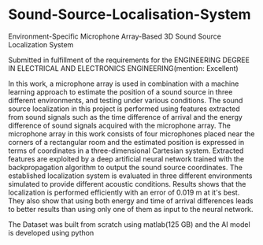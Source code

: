 # Sound-Source-Localisation-System

Environment-Specific Microphone Array-Based 3D Sound Source Localization System

Submitted in fulfillment of the requirements for the ENGINEERING DEGREE IN ELECTRICAL AND ELECTRONICS ENGINEERING(mention: Excellent)


In this work, a microphone array is used in combination with a machine learning approach to estimate the position of a sound source in three different
environments, and testing under various conditions. The sound source localization in this project is performed using features extracted from sound
signals such as the time difference of arrival and the energy difference of sound signals acquired with the microphone array. The microphone array in this
work consists of four microphones placed near the corners of a rectangular room and the estimated position is expressed in terms of coordinates in a
three-dimensional Cartesian system. Extracted features are exploited by a deep artificial neural network trained with the backpropagation algorithm to
output the sound source coordinates. The established localization system is evaluated in three different environments simulated to provide different acoustic conditions.
Results shows that the localization is performed efficiently with an error of 0.019 m at it's best. They also show that using both energy and time of arrival differences leads to better results than using only one of them as input to the neural network.

The Dataset was built from scratch using matlab(125 GB) and the AI model is developed using python
